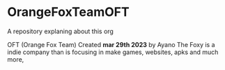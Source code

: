 # OrangeFoxTeamOFT
A repository explaning about this org

OFT (Orange Fox Team) Created __mar 29th 2023__ by Ayano The Foxy is a indie company than is focusing in make games, websites, apks and much more, 
